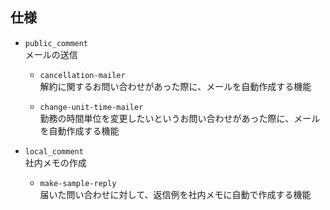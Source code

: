 ## 仕様
* `public_comment`  
メールの送信

  * `cancellation-mailer`  
    解約に関するお問い合わせがあった際に、メールを自動作成する機能  

  * `change-unit-time-mailer`  
    勤務の時間単位を変更したいというお問い合わせがあった際に、メールを自動作成する機能  

* `local_comment`  
社内メモの作成

  * `make-sample-reply`  
    届いた問い合わせに対して、返信例を社内メモに自動で作成する機能
